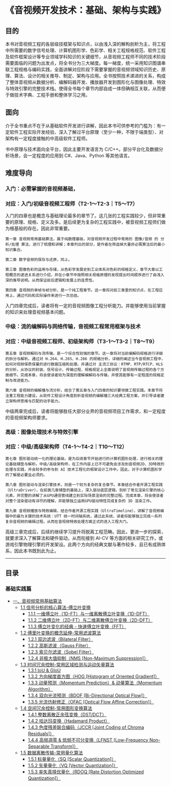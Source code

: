 # 《音视频开发技术：基础、架构与实践》

## **目的**

本书对音视频工程的各层级技框架与知识点，以由浅入深的解构剖析为主，将工程中所需要的数字信号处理、计算机图形学、色彩学、相关工程规格规范、软件工程及软件框架设计等专业领域学科知识的关键细节，从音视频工程师不同的技术阶段需要面临的问题为出发点，将全书分为三大梯度。每一梯度，统一采用知识图谱串联工程规格与编码实践，全面讲解对应阶段下需要掌握的音视频领域知识历史、原理、算法、设计的相关推导、制定、架构与应用。全书按照技术递进的关系，构成了整体音视频从数据分析、编解码器开发、播放器开发到图形化与图像处理、特效与特效引擎的完整技术栈。使得全书每个章节内部自成一体但确相互关联，从而便于做技术字典、工程手册和整体学习之用。

## **面向**

介于全书重点不在于从基础软件开发进行讲解，因此本书可供参考的门槛为：有一定软件工程实际开发经验、深入了解过平台原理（至少一种，不限于端类型）、对架构有一定程度接触的中高级软件工程师。

书中原理与技术面向全平台，因此主要开发语言为 C/C++。部分平台化及数据分析场景，会一定程度的应用到 C#、Java、Python 等其他语言。

## **难度导向**

### **入门：必需掌握的音视频基础，**
### **对应：入门/初级音视频工程师（T2-1～T2-3｜T5～T7）**

入门的四章也是概念与基础理论最多的章节了。这几张的工程实践较少，但非常重要的原理、规格、定义及多。是后续更为复杂的工程实践中，被音视频工程师们做为根基般的存在。因此非常重要。

	第一章 音视频常用基础算法，属于纯数理基础，对音视频开发过程中常用的 图像/音频 的 分析/处理 算法，进行了梳理和讲解；本章列出的部分，是作者在筛选掉大量非必需算法后的最小知识集合。

	第二章 数字音频的保存与还原，同上。

	第三章 图像色彩的运用与存储，从色彩学发展史到工业体系对色彩的规格定义，章节大章以工程概念的递进关系进行介绍，并在小章节中按照相关规格原理的发现提出时间顺序进行了由浅入深的推导说明。从而保证前后逻辑和发展上的连贯性。

	第四章 音视频的单帧与帧分析，是一个纯工程章节。这一章将对前三章里的知识点，在工程应用上，通过代码和实际操作来进行一次总结。

入门四章完成后，读者将有一定的音视频图像工程分析能力。并能够使用当前掌握的知识来处理音视频基本问题。

### **中级：流的编解码与网络传输，音视频工程常用框架与技术**
### **对应：中级音视频工程师、初级架构师（T3-1～T3-2｜T8～T9）**

	第五章 音视频解码与流传输，是一个综合性较强的章节。这一章将对当前编解码规格进行详细的拆分与解析。通过对 H.264、H.265、H.266 的规格分析，详细的阐述当今音视频工程中，如何对视频保质保量的进行数据压缩和处理。并通过对 主流三协议：RTMP、RTP/RTCP、HLS 的分析，从协议的封装、信号设计、传输过程、规格规定上全面说明了音视频传输过程的各个方面细节。完成本章，将会使读者较为深度的理解编解码与传输，并使其能够有一定程度的规格定制与改进能力。

	第六章 音视频的编解播与流分析，结合了第五章与入门四章的知识要领做工程实践。本章节将注重工程能力建设，从软件工程设计角度剖析音视频的编解播三大经典工程方案，并引导读者建立架构师思维与匹配的动手能力。

中级两章完成后，读者将能够胜任大部分业界的音视频项目工作需求，和一定程度的音视频架构师要求。

### **高级：图像处理技术与特效引擎**
### **对应：中级/高级架构师（T4-1～T4-2｜T10～T12）**

	第七章 图形驱动统一化的理论基础，是为后续章节开始进行的计算机图形处理，进行相关的理论基础铺垫与解析。中级/高级架构师，在工作内容上已不可避免会涉及到音视频2D、3D特效的处理与实践，并会较多的参与到 AI 技术工程化的框架设计工作中。因此，对于计算机图形学的了解是必要且必须的。

	第八章 图形驱动与渲染引擎技术，则是一个较为复杂的复合章节。本章结合作者开源工程实践（UltraDriver），在前面几章铺垫的基础上，深入驱动底层逻辑，剖析了常见渲染引擎的核心元素，并完整的讲解了从GPU通信管线建立到实际场景渲染的完整过程。完成本章，将会使读者对整个渲染驱动有详尽的理解，并能够独立运用GPU驱动特性完成复杂的 3D 渲染工作。

	第九章 音视频播放与特效编辑，结合作者开源工程实践（UltraTimeline），讲解了音视频编辑中的最为关键的技术系统：UTT 统一时间轴系统，通过此系统，读者将能够独立完成一系列复杂音视频的编辑过程。从而在音视频特效处理方面正式的进入工程大门。

高级三章完成后，后续的继续学习提升将脱离工程范畴。因此，更进一步的探索，就要求深入了解算法和硬件驱动，从而衔接到 AI-CV 等方面的相关研究工作，或游戏引擎物理引擎的开发架设。此两个方向的经典文献与著作较多，且已有成熟体系，因此本书既到此为止。

- - -

## **目录**

### 基础实践篇

* [一、音视频常用基础算法](Chapter_1/Language/cn/Apex_1_Introduce.md)
    * [1.1 信号分析的核心算法-傅立叶变换](Chapter_1/Language/cn/Docs_1_1.md)
        * [1.1.1 一维傅立叶（1D-FT）与一维离散傅立叶变换（1D-DFT）](Chapter_1/Language/cn/Docs_1_1_1.md)
        * [1.1.2 二维傅立叶（2D-FT）与二维离散傅立叶变换（2D-DFT）](Chapter_1/Language/cn/Docs_1_1_2.md)
        * [1.1.3 傅立叶变化的经典 - 快速傅立叶变换（FFT）](Chapter_1/Language/cn/Docs_1_1_3.md)
    * [1.2 傅里叶变换的概念延伸-常用滤波算法]()
        * [1.2.1 双边滤波（Bilateral Filter）]()
	    * [1.2.2 高斯滤波（Gauss Filter）]()
	    * [1.2.3 索贝尔滤波（Sobel Filter）]()
	    * [1.2.4 非极大值抑制（NMS [Non-Maximum Suppression]）]()
    * [1.3 时间冗余控制-常用区域检测与运动矢量算法]()
	    * [1.3.1 IoU & GIoU]()
	    * [1.3.2 方向梯度直方图（HOG [Histogram of Oriented Gradient]）]()
	    * [1.3.3 动量预测（Momentum Prediction）& 动量算法（Momentum Algorithm）]()
	    * [1.3.4 双向光流预测（BDOF [Bi-Directional Optical Flow]）]()
	    * [1.3.5 光流仿射修正（OFAC [Optical Flow Affine Correction]）]()
    * [1.4 空间冗余控制-常用图形变换算法]()
	    * [1.4.1 整数离散正余弦变换（DST/DCT）]()
	    * [1.4.2 哈达玛变换（Hadamard Product）]()
	    * [1.4.3 色度残差联合编码（JCCR [Joint Coding of Chroma Residuals]）]()
	    * [1.4.4 高频凋零 & 低频不可分变换（LFNST [Low-Frequency Non-Separable Transform]）]()
    * [1.5 数据离散传输-常用量化算法]()
	    * [1.5.1 标量量化（SQ [Scalar Quantization]）]()
	    * [1.5.2 矢量量化（VQ [Vector Quantization]）]()
	    * [1.5.3 率失真择优量化（RDOQ [Rate Distortion Optimized Quantization]）]()
